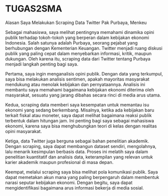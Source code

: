 # TUGAS2SMA

Alasan Saya Melakukan Scraping Data Twitter Pak Purbaya, Menkeu

Sebagai mahasiswa, saya melihat pentingnya memahami dinamika opini publik terhadap tokoh-tokoh yang berperan dalam kebijakan ekonomi Indonesia. Salah satunya adalah Purbaya, seorang pejabat yang berhubungan dengan Kementerian Keuangan. Twitter menjadi ruang diskusi publik yang paling cepat dalam menyebarkan informasi, kritik, maupun dukungan. Oleh karena itu, scraping data dari Twitter tentang Purbaya menjadi langkah penting bagi saya.

Pertama, saya ingin menganalisis opini publik. Dengan data yang terkumpul, saya bisa melakukan analisis sentimen, apakah mayoritas masyarakat mendukung atau menolak kebijakan dan pernyataannya. Analisis ini membantu saya memahami bagaimana kebijakan ekonomi diterima oleh masyarakat, sesuatu yang jarang dibahas secara rinci di media arus utama.

Kedua, scraping data memberi saya kesempatan untuk memantau isu ekonomi yang sedang berkembang. Misalnya, ketika ada kebijakan baru terkait fiskal atau moneter, saya dapat melihat bagaimana reaksi publik terbentuk dalam hitungan jam. Ini penting bagi saya sebagai mahasiswa ekonomi, karena saya bisa menghubungkan teori di kelas dengan realitas opini masyarakat.

Ketiga, data Twitter juga berguna sebagai bahan penelitian akademik. Dengan scraping, saya dapat membangun dataset sendiri, mengolahnya, lalu menarik kesimpulan berbasis data. Proses ini melatih saya dalam penelitian kuantitatif dan analisis data, keterampilan yang relevan untuk karier akademik maupun profesional di masa depan.

Keempat, melalui scraping saya bisa melihat pola komunikasi publik. Saya dapat memetakan akun mana yang paling berpengaruh dalam membentuk narasi seputar kebijakan ekonomi. Dengan begitu, saya dapat mengidentifikasi bagaimana arus informasi bekerja di media sosial.
